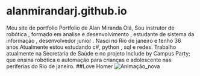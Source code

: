 # alanmirandarj.github.io
Meu site de portfolio
Portfolio de Alan Miranda 
Olá, Sou instrutor de robótica , formado em analise e desenvolvimento , estudante de sistema da informação , desenvolvedor junior . 
Nasci no Rio de janeiro e tenho 36 anos.Atualmente estou estudando c#, python , sql e redes. Trabalho atualmente na Secretaria de Saúde e no projeto Include by Campus Party; que ensina robótica e automação para crianças e adolescente nas periferias do Rio de janeiro.
 ##Love Homer
![Animação_nova](https://www.tenhomaisdiscosqueamigos.com/wp-content/uploads/2019/01/homer-simpson-gif.jpg)
